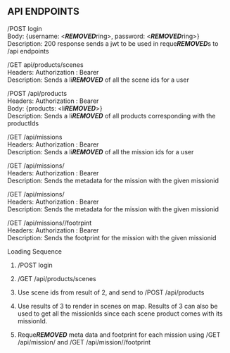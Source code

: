 API ENDPOINTS
-------------
/POST login\
Body: {username: <***REMOVED***ring>, password: <***REMOVED***ring>}\
Description: 200 response sends a jwt to be used in reque***REMOVED***s to /api endpoints
  
/GET api/products/scenes\
Headers: Authorization : Bearer <token>\
Description: Sends a li***REMOVED*** of all the scene ids for a user

/POST /api/products\
Headers: Authorization : Bearer <token>\
Body: {products: <li***REMOVED***<productIds>>}\
Description: Sends a li***REMOVED*** of all products corresponding with the productIds

/GET /api/missions\
Headers: Authorization : Bearer <token>\
Description: Sends a li***REMOVED*** of all the mission ids for a user
  
/GET /api/missions/<missionId>\
Headers: Authorization : Bearer <token>\
Description: Sends the metadata for the mission with the given missionid
  
/GET /api/missions/<missionId>\
Headers: Authorization : Bearer <token>\
Description: Sends the metadata for the mission with the given missionid
  
/GET /api/missions/<missionId>/footrpint\
Headers: Authorization : Bearer <token>\
Description: Sends the footprint for the mission with the given missionid

Loading Sequence
1. /POST login
  
2. /GET /api/products/scenes
  
3. Use scene ids from result of 2, and send to /POST /api/products
  
4. Use results of 3 to render in scenes on map. Results of 3 can also be used to get all the missionIds since each scene product comes with its missionId.
  
5. Reque***REMOVED*** meta data and footprint for each mission using /GET /api/mission/<missionid> and /GET /api/mission/<missionid>/footprint
  
